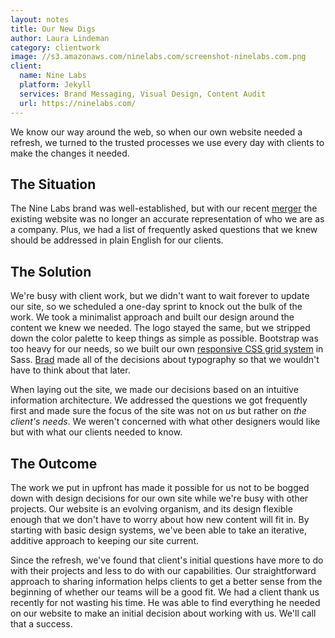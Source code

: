 ```yaml
---
layout: notes
title: Our New Digs
author: Laura Lindeman
category: clientwork
image: //s3.amazonaws.com/ninelabs.com/screenshot-ninelabs.com.png
client:
  name: Nine Labs
  platform: Jekyll
  services: Brand Messaging, Visual Design, Content Audit
  url: https://ninelabs.com/
---
```

We know our way around the web, so when our own website needed a refresh, we turned to the trusted processes we use every day with clients to make the changes it needed.

## The Situation
The Nine Labs brand was well-established, but with our recent [merger](https://ninelabs.com/notes/merger.html) the existing website was no longer an accurate representation of who we are as a company. Plus, we had a list of frequently asked questions that we knew should be addressed in plain English for our clients.

## The Solution
We're busy with client work, but we didn't want to wait forever to update our site, so we scheduled a one-day sprint to knock out the bulk of the work. We took a minimalist approach and built our design around the content we knew we needed. The logo stayed the same, but we stripped down the color palette to keep things as simple as possible. Bootstrap was too heavy for our needs, so we built our own [responsive CSS grid system](https://gist.github.com/jcornelius/ab9e5abfd3aa22043d8a) in Sass. [Brad](/experience/brad-weaver.html) made all of the decisions about typography so that we wouldn't have to think about that later.

When laying out the site, we made our decisions based on an intuitive information architecture. We addressed the questions we got frequently first and made sure the focus of the site was not on *us* but rather on *the client's needs*. We weren't concerned with what other designers would like but with what our clients needed to know.

## The Outcome
The work we put in upfront has made it possible for us not to be bogged down with design decisions for our own site while we're busy with other projects. Our website is an evolving organism, and its design flexible enough that we don't have to worry about how new content will fit in. By starting with basic design systems, we've been able to take an iterative, additive approach to keeping our site current.

Since the refresh, we've found that client's initial questions have more to do with their projects and less to do with our capabilities. Our straightforward approach to sharing information helps clients to get a better sense from the beginning of whether our teams will be a good fit. We had a client thank us recently for not wasting his time. He was able to find everything he needed on our website to make an initial decision about working with us. We'll call that a success.
